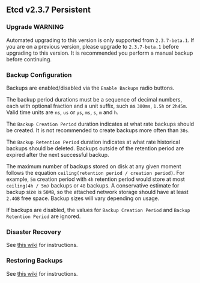 ## Etcd v2.3.7 Persistent

### Upgrade WARNING

Automated upgrading to this version is only supported from `2.3.7-beta.1`. If you are on a previous version, please upgrade to `2.3.7-beta.1` before upgrading to this version. It is recommended you perform a manual backup before continuing.

### Backup Configuration

Backups are enabled/disabled via the `Enable Backups` radio buttons.

The backup period durations must be a sequence of decimal numbers, each with optional fraction and a unit suffix, such as `300ms`, `1.5h` or `2h45m`. Valid time units are `ns`, `us` or `µs`, `ms`, `s`, `m` and `h`.

The `Backup Creation Period` duration indicates at what rate backups should be created. It is not recommended to create backups more often than `30s`.

The `Backup Retention Period` duration indicates at what rate historical backups should be deleted. Backups outside of the retention period are expired after the next successful backup.

The maximum number of backups stored on disk at any given moment follows the equation `ceiling(retention period / creation period)`. For example, `5m` creation period with `4h` retention period would store at most `ceiling(4h / 5m)` backups or `48` backups. A conservative estimate for backup size is `50MB`, so the attached network storage should have at least `2.4GB` free space. Backup sizes will vary depending on usage.

If backups are disabled, the values for `Backup Creation Period` and `Backup Retention Period` are ignored.

### Disaster Recovery

See [this wiki](https://github.com/rancher/rancher/wiki/Kubernetes-Management#disaster-recovery) for instructions.

### Restoring Backups

See [this wiki](https://github.com/rancher/rancher/wiki/Kubernetes-Management#restoring-backups) for instructions.
